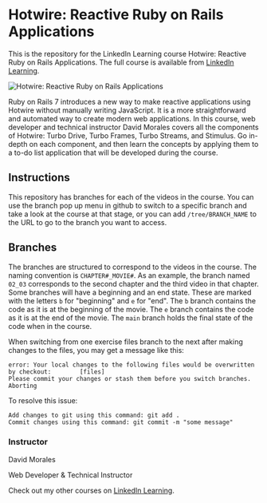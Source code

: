 # Hotwire: Reactive Ruby on Rails Applications
This is the repository for the LinkedIn Learning course Hotwire: Reactive Ruby on Rails Applications. The full course is available from [LinkedIn Learning][lil-course-url].

![Hotwire: Reactive Ruby on Rails Applications][lil-thumbnail-url] 

Ruby on Rails 7 introduces a new way to make reactive applications using Hotwire without manually writing JavaScript. It is a more straightforward and automated way to create modern web applications. In this course, web developer and technical instructor David Morales covers all the components of Hotwire: Turbo Drive, Turbo Frames, Turbo Streams, and Stimulus. Go in-depth on each component, and then learn the concepts by applying them to a to-do list application that will be developed during the course.



## Instructions
This repository has branches for each of the videos in the course. You can use the branch pop up menu in github to switch to a specific branch and take a look at the course at that stage, or you can add `/tree/BRANCH_NAME` to the URL to go to the branch you want to access.

## Branches
The branches are structured to correspond to the videos in the course. The naming convention is `CHAPTER#_MOVIE#`. As an example, the branch named `02_03` corresponds to the second chapter and the third video in that chapter. 
Some branches will have a beginning and an end state. These are marked with the letters `b` for "beginning" and `e` for "end". The `b` branch contains the code as it is at the beginning of the movie. The `e` branch contains the code as it is at the end of the movie. The `main` branch holds the final state of the code when in the course.

When switching from one exercise files branch to the next after making changes to the files, you may get a message like this:

    error: Your local changes to the following files would be overwritten by checkout:        [files]
    Please commit your changes or stash them before you switch branches.
    Aborting

To resolve this issue:
	
    Add changes to git using this command: git add .
	Commit changes using this command: git commit -m "some message"


### Instructor

David Morales 
                            
Web Developer & Technical Instructor

                            

Check out my other courses on [LinkedIn Learning](https://www.linkedin.com/learning/instructors/david-morales).

[lil-course-url]: https://www.linkedin.com/learning/hotwire-reactive-ruby-on-rails-applications?dApp=59033956&leis=LAA
[lil-thumbnail-url]: https://media.licdn.com/dms/image/D560DAQE7K3dzaLlGfQ/learning-public-crop_675_1200/0/1685463455558?e=2147483647&v=beta&t=MFjwQ07ugF-zTf7kbvC4g0EwxVt2GYNfww71GiLzy7M
